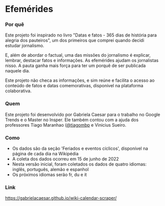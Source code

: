 # Efemérides

### Por quê
Este projeto foi inspirado no livro "Datas e fatos - 365 dias de história para alegria dos pauteiros", um dos primeiros que comprei quando decidi estudar jornalismo. 

E, além de abordar o factual, uma das missões do jornalismo é explicar, lembrar, destacar fatos e informações. As efemérides ajudam os jornalistas nisso. A pauta ganha mais força para ter um porquê de ser publicada naquele dia.

Este projeto não checa as informações, e sim reúne e facilita o acesso ao conteúdo de fatos e datas comemorativas, disponível na plataforma colaborativa.

### Quem
Este projeto foi desenvolvido por Gabriela Caesar para o trabalho no Google Trends e o Master no Insper. Ele também contou com a ajuda dos professores Tiago Maranhao ([@tiagombp]((https://github.com/tiagombp)) e Vinicius Sueiro.

### Como
- Os dados são da seção 'Feriados e eventos cíclicos', disponível na página de cada dia na Wikipédia
- A coleta dos dados ocorreu em 15 de junho de 2022
- Nesta versão inicial, foram coletados os dados de quatro idiomas: inglês, português, alemão e espanhol
- Os próximos idiomas serão fr, du e it

### Link
https://gabrielacaesar.github.io/wiki-calendar-scraper/
